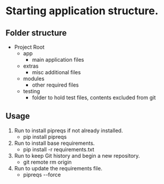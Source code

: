 # Starting application structure.

## Folder structure
* Project Root
    * app
        * main application files
    * extras
        * misc additional files
    * modules
        * other required files
    * testing
        * folder to hold test files, contents excluded from git

## Usage
1. Run to install pipreqs if not already installed.
    - pip install pipreqs
2. Run to install base requirements.
    - pip install -r requirements.txt
3. Run to keep Git history and begin a new repository.
    - git remote rm origin
4. Run to update the requirements file.
    - pipreqs --force